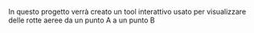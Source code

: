 In questo progetto verrà creato un tool interattivo usato per visualizzare delle rotte aeree da un punto A a un punto B

